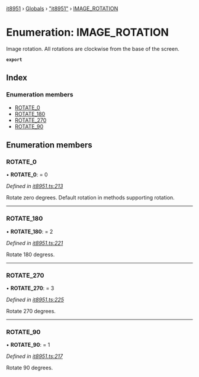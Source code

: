 [it8951](../README.md) › [Globals](../globals.md) › ["it8951"](../modules/_it8951_.md) › [IMAGE_ROTATION](_it8951_.image_rotation.md)

# Enumeration: IMAGE_ROTATION

Image rotation. All rotations are clockwise from the base of the screen.

**`export`** 

## Index

### Enumeration members

* [ROTATE_0](_it8951_.image_rotation.md#rotate_0)
* [ROTATE_180](_it8951_.image_rotation.md#rotate_180)
* [ROTATE_270](_it8951_.image_rotation.md#rotate_270)
* [ROTATE_90](_it8951_.image_rotation.md#rotate_90)

## Enumeration members

###  ROTATE_0

• **ROTATE_0**: = 0

*Defined in [it8951.ts:213](https://github.com/gnzzz/IT8951/blob/fd2b990/lib/it8951.ts#L213)*

Rotate zero degrees. Default rotation in methods supporting rotation.

___

###  ROTATE_180

• **ROTATE_180**: = 2

*Defined in [it8951.ts:221](https://github.com/gnzzz/IT8951/blob/fd2b990/lib/it8951.ts#L221)*

Rotate 180 degress.

___

###  ROTATE_270

• **ROTATE_270**: = 3

*Defined in [it8951.ts:225](https://github.com/gnzzz/IT8951/blob/fd2b990/lib/it8951.ts#L225)*

Rotate 270 degrees.

___

###  ROTATE_90

• **ROTATE_90**: = 1

*Defined in [it8951.ts:217](https://github.com/gnzzz/IT8951/blob/fd2b990/lib/it8951.ts#L217)*

Rotate 90 degrees.
